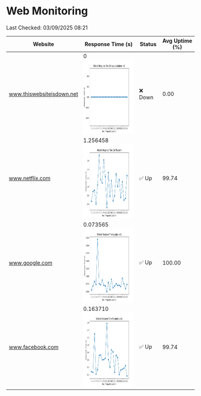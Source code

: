 # Web Monitoring

Last Checked: 03/09/2025 08:21

| Website | Response Time (s) | Status | Avg Uptime (%) |
|---------|-------------------|--------|----------------|
| www.thiswebsiteisdown.net | 0 <br> <img src="graph/thiswebsiteisdown.net.png" alt="Graph" width="200" height="200">  | ❌ Down | 0.00 |
| www.netflix.com | 1.256458 <br> <img src="graph/netflix.com.png" alt="Graph" width="200" height="200">  | ✅ Up | 99.74 |
| www.google.com | 0.073565 <br> <img src="graph/google.com.png" alt="Graph" width="200" height="200">  | ✅ Up | 100.00 |
| www.facebook.com | 0.163710 <br> <img src="graph/facebook.com.png" alt="Graph" width="200" height="200">  | ✅ Up | 99.74 |
